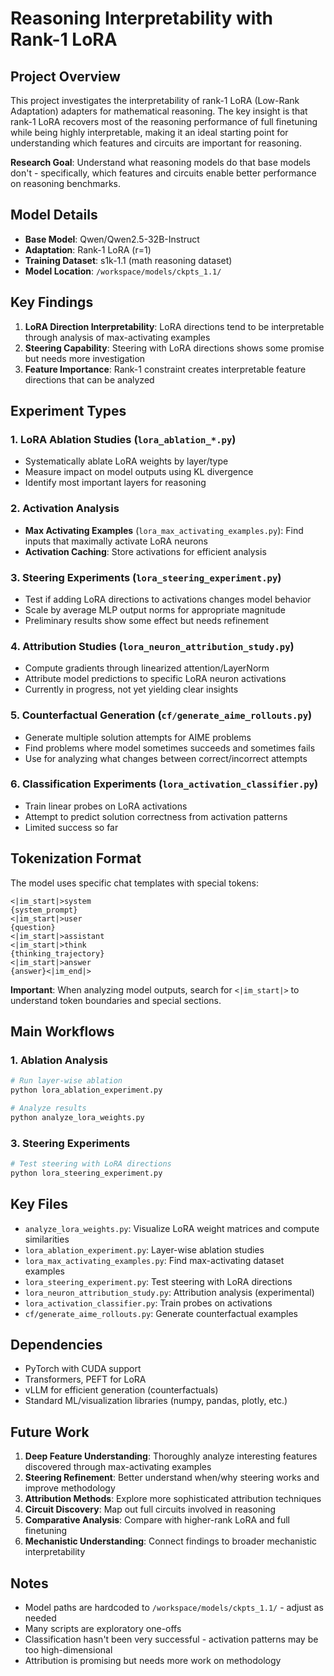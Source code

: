 # Reasoning Interpretability with Rank-1 LoRA

## Project Overview

This project investigates the interpretability of rank-1 LoRA (Low-Rank Adaptation) adapters for mathematical reasoning. The key insight is that rank-1 LoRA recovers most of the reasoning performance of full finetuning while being highly interpretable, making it an ideal starting point for understanding which features and circuits are important for reasoning.

**Research Goal**: Understand what reasoning models do that base models don't - specifically, which features and circuits enable better performance on reasoning benchmarks.

## Model Details

- **Base Model**: Qwen/Qwen2.5-32B-Instruct
- **Adaptation**: Rank-1 LoRA (r=1)
- **Training Dataset**: s1k-1.1 (math reasoning dataset)
- **Model Location**: `/workspace/models/ckpts_1.1/`

## Key Findings

1. **LoRA Direction Interpretability**: LoRA directions tend to be interpretable through analysis of max-activating examples
2. **Steering Capability**: Steering with LoRA directions shows some promise but needs more investigation
3. **Feature Importance**: Rank-1 constraint creates interpretable feature directions that can be analyzed

## Experiment Types

### 1. LoRA Ablation Studies (`lora_ablation_*.py`)
- Systematically ablate LoRA weights by layer/type
- Measure impact on model outputs using KL divergence
- Identify most important layers for reasoning

### 2. Activation Analysis
- **Max Activating Examples** (`lora_max_activating_examples.py`): Find inputs that maximally activate LoRA neurons
- **Activation Caching**: Store activations for efficient analysis

### 3. Steering Experiments (`lora_steering_experiment.py`)
- Test if adding LoRA directions to activations changes model behavior
- Scale by average MLP output norms for appropriate magnitude
- Preliminary results show some effect but needs refinement

### 4. Attribution Studies (`lora_neuron_attribution_study.py`)
- Compute gradients through linearized attention/LayerNorm
- Attribute model predictions to specific LoRA neuron activations
- Currently in progress, not yet yielding clear insights

### 5. Counterfactual Generation (`cf/generate_aime_rollouts.py`)
- Generate multiple solution attempts for AIME problems
- Find problems where model sometimes succeeds and sometimes fails
- Use for analyzing what changes between correct/incorrect attempts

### 6. Classification Experiments (`lora_activation_classifier.py`)
- Train linear probes on LoRA activations
- Attempt to predict solution correctness from activation patterns
- Limited success so far

## Tokenization Format

The model uses specific chat templates with special tokens:

```
<|im_start|>system
{system_prompt}
<|im_start|>user
{question}
<|im_start|>assistant
<|im_start|>think
{thinking_trajectory}
<|im_start|>answer
{answer}<|im_end|>
```

**Important**: When analyzing model outputs, search for `<|im_start|>` to understand token boundaries and special sections.

## Main Workflows

### 1. Ablation Analysis
```bash
# Run layer-wise ablation
python lora_ablation_experiment.py

# Analyze results
python analyze_lora_weights.py
```

### 3. Steering Experiments
```bash
# Test steering with LoRA directions
python lora_steering_experiment.py
```

## Key Files

- `analyze_lora_weights.py`: Visualize LoRA weight matrices and compute similarities
- `lora_ablation_experiment.py`: Layer-wise ablation studies
- `lora_max_activating_examples.py`: Find max-activating dataset examples
- `lora_steering_experiment.py`: Test steering with LoRA directions
- `lora_neuron_attribution_study.py`: Attribution analysis (experimental)
- `lora_activation_classifier.py`: Train probes on activations
- `cf/generate_aime_rollouts.py`: Generate counterfactual examples

## Dependencies

- PyTorch with CUDA support
- Transformers, PEFT for LoRA
- vLLM for efficient generation (counterfactuals)
- Standard ML/visualization libraries (numpy, pandas, plotly, etc.)

## Future Work

1. **Deep Feature Understanding**: Thoroughly analyze interesting features discovered through max-activating examples
2. **Steering Refinement**: Better understand when/why steering works and improve methodology
3. **Attribution Methods**: Explore more sophisticated attribution techniques
4. **Circuit Discovery**: Map out full circuits involved in reasoning
5. **Comparative Analysis**: Compare with higher-rank LoRA and full finetuning
6. **Mechanistic Understanding**: Connect findings to broader mechanistic interpretability

## Notes

- Model paths are hardcoded to `/workspace/models/ckpts_1.1/` - adjust as needed
- Many scripts are exploratory one-offs
- Classification hasn't been very successful - activation patterns may be too high-dimensional
- Attribution is promising but needs more work on methodology